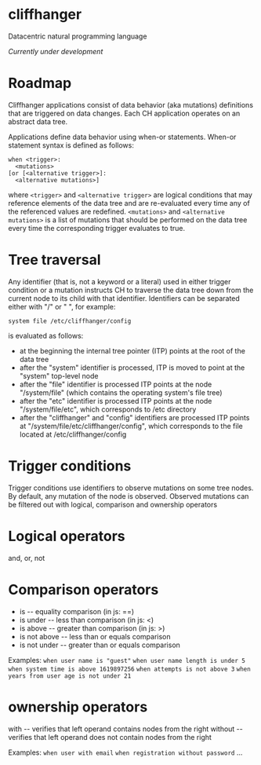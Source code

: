 # cliffhanger
Datacentric natural programming language

*Currently under development*

# Roadmap
Cliffhanger applications consist of data behavior (aka mutations) definitions that are triggered on data changes. Each CH application operates on an abstract data tree.

Applications define data behavior using when-or statements. When-or statement syntax is defined as follows:

```
when <trigger>:
  <mutations>
[or [<alternative trigger>]:
  <alternative mutations>]
```

where `<trigger>` and `<alternative trigger>` are logical conditions that may reference elements of the data tree and are re-evaluated every time  any of the referenced values are redefined.
`<mutations>` and `<alternative mutations>` is a list of mutations that should be performed on the data tree every time the corresponding trigger evaluates to true.

# Tree traversal
Any identifier (that is, not a keyword or a literal) used in either trigger condition or a mutation instructs CH to traverse the data tree down from the current node to its child with that identifier. Identifiers can be separated either with "/" or " ", for example:

```system file /etc/cliffhanger/config```

is evaluated as follows:

- at the beginning the internal tree pointer (ITP) points at the root of the data tree
- after the "system" identifier is processed, ITP is moved to point at the "system" top-level node
- after the "file" identifier is processed ITP points at the node "/system/file" (which contains the operating system's file tree)
- after the "etc" identifier is processed ITP points at the node "/system/file/etc", which corresponds to /etc directory 
- after the "cliffhanger" and "config" identifiers are processed ITP points at "/system/file/etc/cliffhanger/config", which corresponds to the file located at /etc/cliffhanger/config

# Trigger conditions
Trigger conditions use identifiers to observe mutations on some tree nodes. By default, any mutation of the node is observed. Observed mutations can be filtered out with logical, comparison and ownership operators

# Logical operators
and, or, not

# Comparison operators
- is -- equality comparison (in js: ==)
- is under -- less than comparison (in js: <)
- is above -- greater than comparison (in js: >)
- is not above -- less than or equals comparison
- is not under -- greater than or equals comparison

Examples:
  `when user name is "guest"`
  `when user name length is under 5`
  `when system time is above 1619897256`
  `when attempts is not above 3`
  `when years from user age is not under 21`

# ownership operators
with -- verifies that left operand contains nodes from the right
without -- verifies that left operand does not contain nodes from the right

Examples:
  `when user with email`
  `when registration without password`
  ...

